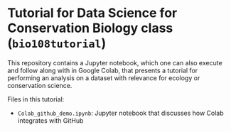 # Tutorial for Data Science for Conservation Biology class (`bio108tutorial`)

This repository contains a Jupyter notebook, which one can also execute and follow along with in Google Colab, that presents a tutorial for performing an analysis on a dataset with relevance for ecology or conservation science.

Files in this tutorial: 

* `Colab_github_demo.ipynb`: Jupyter notebook that discusses how Colab integrates with GitHub
